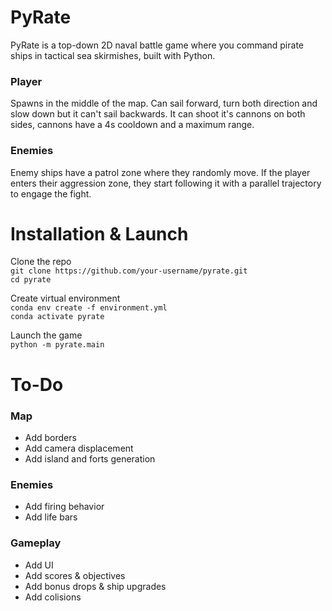# PyRate
PyRate is a top-down 2D naval battle game where you command pirate ships in tactical sea skirmishes, built with Python.  
  
### Player
Spawns in the middle of the map. Can sail forward, turn both direction and slow down but it can't sail backwards. It can shoot it's cannons on both sides, cannons have a 4s cooldown and a maximum range.

### Enemies
Enemy ships have a patrol zone where they randomly move. If the player enters their aggression zone, they start following it with a parallel trajectory to engage the fight.

# Installation & Launch
  
Clone the repo  
```git clone https://github.com/your-username/pyrate.git```  
```cd pyrate``` 

Create virtual environment  
```conda env create -f environment.yml```  
```conda activate pyrate```   
  
Launch the game  
```python -m pyrate.main```

# To-Do
### Map
- Add borders
- Add camera displacement 
- Add island and forts generation
### Enemies
- Add firing behavior 
- Add life bars
### Gameplay
- Add UI
- Add scores & objectives
- Add bonus drops & ship upgrades
- Add colisions